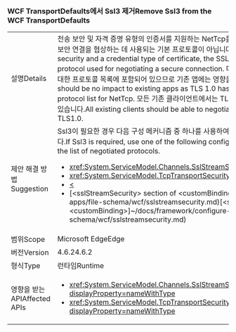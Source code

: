 ### <a name="remove-ssl3-from-the-wcf-transportdefaults"></a><span data-ttu-id="80e9a-101">WCF TransportDefaults에서 Ssl3 제거</span><span class="sxs-lookup"><span data-stu-id="80e9a-101">Remove Ssl3 from the WCF TransportDefaults</span></span>

|   |   |
|---|---|
|<span data-ttu-id="80e9a-102">설명</span><span class="sxs-lookup"><span data-stu-id="80e9a-102">Details</span></span>|<span data-ttu-id="80e9a-103">전송 보안 및 자격 증명 유형의 인증서를 지원하는 NetTcp를 사용할 경우 SSL 3 프로토콜은 더 이상 보안 연결을 협상하는 데 사용되는 기본 프로토콜이 아닙니다.</span><span class="sxs-lookup"><span data-stu-id="80e9a-103">When using NetTcp with transport security and a credential type of certificate, the SSL 3 protocol is no longer a default protocol used for negotiating a secure connection.</span></span> <span data-ttu-id="80e9a-104">대부분의 경우 TLS 1.0이 항상 NetTcp에 대한 프로토콜 목록에 포함되어 있으므로 기존 앱에는 영향을 주지 않습니다.</span><span class="sxs-lookup"><span data-stu-id="80e9a-104">In most cases there should be no impact to existing apps as TLS 1.0 has always been included in the protocol list for NetTcp.</span></span> <span data-ttu-id="80e9a-105">모든 기존 클라이언트에서는 TLS 1.0 이상을 사용하여 연결을 협상할 수 있습니다.</span><span class="sxs-lookup"><span data-stu-id="80e9a-105">All existing clients should be able to negotiate a connection using at least TLS1.0.</span></span>|
|<span data-ttu-id="80e9a-106">제안 해결 방법</span><span class="sxs-lookup"><span data-stu-id="80e9a-106">Suggestion</span></span>|<span data-ttu-id="80e9a-107">Ssl3이 필요한 경우 다음 구성 메커니즘 중 하나를 사용하여 협상된 프로토콜 목록에 Ssl3을 추가합니다.</span><span class="sxs-lookup"><span data-stu-id="80e9a-107">If Ssl3 is required, use one of the following configuration mechanisms to add Ssl3 to the list of negotiated protocols.</span></span><ul><li><xref:System.ServiceModel.Channels.SslStreamSecurityBindingElement.SslProtocols></li><li><xref:System.ServiceModel.TcpTransportSecurity.SslProtocols></li><li>[<](~/docs/framework/configure-apps/file-schema/wcf/transport-of-nettcpbinding.md)</li><li><span data-ttu-id="80e9a-108">[&lt;sslStreamSecurity&gt; section of &lt;customBinding&gt;]~/docs/framework/configure-apps/file-schema/wcf/sslstreamsecurity.md)</span><span class="sxs-lookup"><span data-stu-id="80e9a-108">[&lt;sslStreamSecurity&gt; section of &lt;customBinding&gt;]~/docs/framework/configure-apps/file-schema/wcf/sslstreamsecurity.md)</span></span></li></ul>|
|<span data-ttu-id="80e9a-109">범위</span><span class="sxs-lookup"><span data-stu-id="80e9a-109">Scope</span></span>|<span data-ttu-id="80e9a-110">Microsoft Edge</span><span class="sxs-lookup"><span data-stu-id="80e9a-110">Edge</span></span>|
|<span data-ttu-id="80e9a-111">버전</span><span class="sxs-lookup"><span data-stu-id="80e9a-111">Version</span></span>|<span data-ttu-id="80e9a-112">4.6.2</span><span class="sxs-lookup"><span data-stu-id="80e9a-112">4.6.2</span></span>|
|<span data-ttu-id="80e9a-113">형식</span><span class="sxs-lookup"><span data-stu-id="80e9a-113">Type</span></span>|<span data-ttu-id="80e9a-114">런타임</span><span class="sxs-lookup"><span data-stu-id="80e9a-114">Runtime</span></span>|
|<span data-ttu-id="80e9a-115">영향을 받는 API</span><span class="sxs-lookup"><span data-stu-id="80e9a-115">Affected APIs</span></span>|<ul><li><xref:System.ServiceModel.Channels.SslStreamSecurityBindingElement.SslProtocols?displayProperty=nameWithType></li><li><xref:System.ServiceModel.TcpTransportSecurity.SslProtocols?displayProperty=nameWithType></li></ul>|

